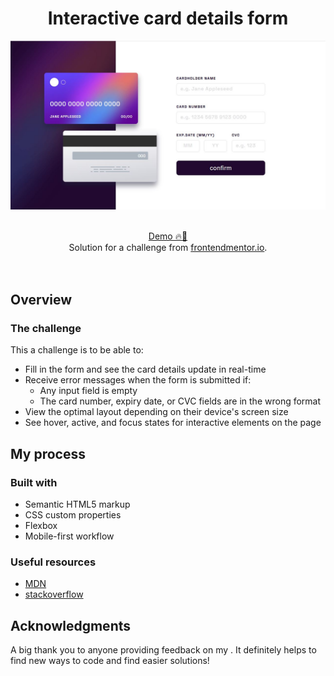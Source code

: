 <h1 align="center">Interactive card details form
</h1>

![](design/desktop.jpg)

<br>

<div align="center">
   <a href="https://ahlam-alsaffarini.github.io/age-calculator/"> Demo 🔥🤍</a>
</div>

<div align="center">
   Solution for a challenge from  <a href="https://www.frontendmentor.io/challenges/interactive-card-details-form-XpS8cKZDWw" target="_blank">frontendmentor.io</a>.
</div>
<br>
<br>

## Overview

### The challenge

This a challenge is to be able to:

- Fill in the form and see the card details update in real-time
- Receive error messages when the form is submitted if:
  - Any input field is empty
  - The card number, expiry date, or CVC fields are in the wrong format
- View the optimal layout depending on their device's screen size
- See hover, active, and focus states for interactive elements on the page

## My process

### Built with

- Semantic HTML5 markup
- CSS custom properties
- Flexbox
- Mobile-first workflow

### Useful resources

- [MDN](https://developer.mozilla.org/en-US/)
- [stackoverflow](https://stackoverflow.com/)

## Acknowledgments

A big thank you to anyone providing feedback on my . It definitely helps to find new ways to code and find easier solutions!
